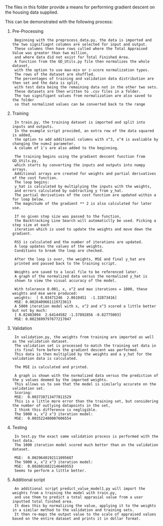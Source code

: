 
The files in this folder provide a means for performing gradient descent on the housing data supplied.

This can be demonstrated with the following process:

1. Pre-Processing

	
		Beginning with the preprocess_data.py, the data is imported and the two signifiagnt columns are selected for input and output.
		These columns then have rows culled where the Total Appraised Value was greater than two million, 
		and where data did not exist for Total Finished Area.
		A function from the GD_Utils.py file then normalizes the whole dataset, 
		with the option to use max-min or z-score normalization types.
		The rows of the dataset are shuffled.
		The percentages of training and validation data distribution are then set and the data is split, 
		with test data being the remaining data not in the other two sets.
		These datasets are then written to .csv files in a folder.
		The two signifigant values from normalization are also saved to the folder
		so that normalized values can be converted back to the range

2. Training

		In train.py, the training dataset is imported and split into inputs and outputs. 
		In the example script provided, an extra row of the data squared is added, 
		the option to add additional columns with x^3, x^4 is avaliable by changing the num=2 parameter. 
		A column of 1's are also added to the beginning.
	
		The training begins using the gradient descent function from GD_Utils.py, 
		which starts by converting the inputs and outputs into numpy arrays.
		Additional arrays are created for weights and partial derivatives of the cost function.
		The loop begins:
		y_hat is calculated by multiplying the inputs with the weights, 
		and errors calculated by subtracting y from y_hat.
		The partial derivatives of the cost function are updated within a for loop below.
		The magnitude of the gradient ** 2 is also calculated for later use.
	
		If no given step size was passed to the function, 
		the Backtracking Line Search will automaticlly be used. Picking a step size at each 
		iteration which is used to update the weights and move down the gradient. 
	
		RSS is calculated and the number of iterations are updated.
		A loop updates the values of the weights.
		Conditions to break the loop are checked.
	
		After the loop is over, the weights, MSE and final y_hat are 
		printed and passed back to the training script.

		Weights are saved to a local file to be referenced later.
		A graph of the normalized data versus the normalized y_hat is 
		shown to view the visual accuracy of the model.
	
		With tolerance 0.001, x, x^2 and max iterations = 1000, these weights and mse were produced:
		weights:  [ 0.03471246  2.0610451  -1.32873416]
		MSE: 0.0026409661119723613
		A 5000 iteration model with x, x^2 and x^3 scored a little better but not by much:
		[ 0.02483094  2.64144582 -1.57892856 -0.82775003]
		MSE: 0.0023699797677217047
	
	
3. Validation
	
		In validation.py, the weights from training are imported as well as the validation dataset.
		The validation set is processed to match the training set data in 
		its final form before the gradient descent was performed.
		This data is then multiplied by the weights and a y_hat for the validation data is calculated. 

		The MSE is calculated and printed.
	
		A graph is shown with the normalized data versus the prediction of the y values deemed by the imported weights.
		This allows us to see that the model is similarly accurate on the validation set.
		Scoring:
		MSE:  0.003738713477811529
		This is a little more error than the training set, but considering the number of outlying datapoints in the set, 
		I think this difference is negligible.
		The 5000 x, x^2 x^3 iteration model:
		MSE:  0.003522480007606554
	
4. Testing
	
		In test.py the exact same validation process is performed with the test data.
		The 1000 iteration model scored much better than on the validation dataset.
		
		MSE:  0.0029640192111095687
		The 5000 x, x^2 x^3 iteration model:
		MSE:  0.0026016822146469553
		Seems to perform a little better.
	
	
5. Additional script
	
		An additional script predict_value_model1.py will import the weights from a training the model with train.py, 
		and use them to predict a total apprasial value from a user inputted total finshed area. 
		It does this by normalizing the value, applying it to the weights in a similar method to the validation and training sets. 
		It then re-maps the output value to the scale of appraised values based on the entire dataset and prints it in dollar format.
	
	
	
	 
	
	
	
	
	 
	
